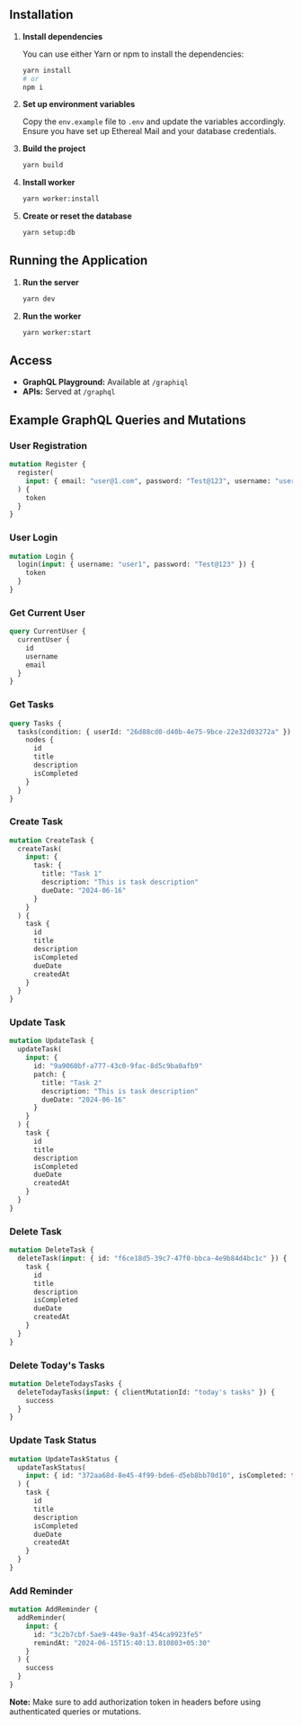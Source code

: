 ## Installation

1. **Install dependencies**

   You can use either Yarn or npm to install the dependencies:

   ```sh
   yarn install
   # or
   npm i
   ```

2. **Set up environment variables**

   Copy the `env.example` file to `.env` and update the variables accordingly. Ensure you have set up Ethereal Mail and your database credentials.

3. **Build the project**

   ```sh
   yarn build
   ```

4. **Install worker**

   ```sh
   yarn worker:install
   ```

5. **Create or reset the database**

   ```sh
   yarn setup:db
   ```

## Running the Application

1. **Run the server**

   ```sh
   yarn dev
   ```

2. **Run the worker**

   ```sh
   yarn worker:start
   ```

## Access

- **GraphQL Playground:** Available at `/graphiql`
- **APIs:** Served at `/graphql`

## Example GraphQL Queries and Mutations

### User Registration

```graphql
mutation Register {
  register(
    input: { email: "user@1.com", password: "Test@123", username: "user1" }
  ) {
    token
  }
}
```

### User Login

```graphql
mutation Login {
  login(input: { username: "user1", password: "Test@123" }) {
    token
  }
}
```

### Get Current User

```graphql
query CurrentUser {
  currentUser {
    id
    username
    email
  }
}
```

### Get Tasks

```graphql
query Tasks {
  tasks(condition: { userId: "26d88cd0-d40b-4e75-9bce-22e32d03272a" }) {
    nodes {
      id
      title
      description
      isCompleted
    }
  }
}
```

### Create Task

```graphql
mutation CreateTask {
  createTask(
    input: {
      task: {
        title: "Task 1"
        description: "This is task description"
        dueDate: "2024-06-16"
      }
    }
  ) {
    task {
      id
      title
      description
      isCompleted
      dueDate
      createdAt
    }
  }
}
```

### Update Task

```graphql
mutation UpdateTask {
  updateTask(
    input: {
      id: "9a9060bf-a777-43c0-9fac-8d5c9ba0afb9"
      patch: {
        title: "Task 2"
        description: "This is task description"
        dueDate: "2024-06-16"
      }
    }
  ) {
    task {
      id
      title
      description
      isCompleted
      dueDate
      createdAt
    }
  }
}
```

### Delete Task

```graphql
mutation DeleteTask {
  deleteTask(input: { id: "f6ce18d5-39c7-47f0-bbca-4e9b84d4bc1c" }) {
    task {
      id
      title
      description
      isCompleted
      dueDate
      createdAt
    }
  }
}
```

### Delete Today's Tasks

```graphql
mutation DeleteTodaysTasks {
  deleteTodayTasks(input: { clientMutationId: "today's tasks" }) {
    success
  }
}
```

### Update Task Status

```graphql
mutation UpdateTaskStatus {
  updateTaskStatus(
    input: { id: "372aa68d-8e45-4f99-bde6-d5eb8bb70d10", isCompleted: true }
  ) {
    task {
      id
      title
      description
      isCompleted
      dueDate
      createdAt
    }
  }
}
```

### Add Reminder

```graphql
mutation AddReminder {
  addReminder(
    input: {
      id: "3c2b7cbf-5ae9-449e-9a3f-454ca9923fe5"
      remindAt: "2024-06-15T15:40:13.810803+05:30"
    }
  ) {
    success
  }
}
```

**Note:** Make sure to add authorization token in headers before using authenticated queries or mutations.